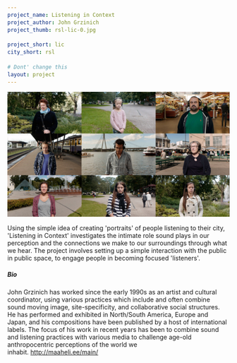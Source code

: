 ```yaml
---
project_name: Listening in Context
project_author: John Grzinich
project_thumb: rsl-lic-0.jpg

project_short: lic
city_short: rsl

# Dont' change this
layout: project
---
```

![John Grzinich - Listening in Context](/assets/images/rsl-lic-0.jpg)

Using the simple idea of creating \'portraits\' of people listening to their city, \'Listening in Context\' investigates the intimate role sound plays in our perception and the connections we make to our surroundings through what we hear. The project involves setting up a simple interaction with the public in public space, to engage people in becoming focused 'listeners\'.

##### Bio
John Grzinich has worked since the early 1990s as an artist and cultural coordinator, using various practices which include and often combine sound moving image, site-specificity, and collaborative social structures. He has performed and exhibited in North/South America, Europe and Japan, and his compositions have been published by a host of international labels. The focus of his work in recent years has been to combine sound and listening practices with various media to challenge age-old anthropocentric perceptions of the world we inhabit. <http://maaheli.ee/main/>